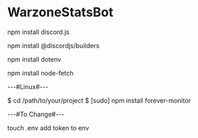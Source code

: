 # WarzoneStatsBot


npm install discord.js

npm install @discordjs/builders

npm install dotenv

npm install node-fetch

---#Linux#---

  $ cd /path/to/your/project
  $ [sudo] npm install forever-monitor

---#To Change#---

touch .env
add token to env

